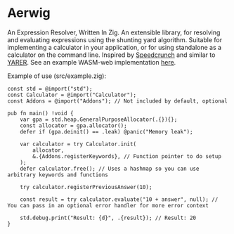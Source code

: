 # Aerwig
An Expression Resolver, Written In Zig. An extensible library, for resolving and evaluating expressions using the shunting yard algorithm. Suitable for implementing a calculator in your application, or for using standalone as a calculator on the command line. Inspired by [Speedcrunch](https://bitbucket.org/heldercorreia/speedcrunch/src/master/) and similar to [YARER](https://github.com/davassi/yarer/tree/master). See an example WASM-web implementation [here](https://calculator.hdert.com/).

Example of use (src/example.zig):
```zig
const std = @import("std");
const Calculator = @import("Calculator");
const Addons = @import("Addons"); // Not included by default, optional

pub fn main() !void {
    var gpa = std.heap.GeneralPurposeAllocator(.{}){};
    const allocator = gpa.allocator();
    defer if (gpa.deinit() == .leak) @panic("Memory leak");

    var calculator = try Calculator.init(
        allocator,
        &.{Addons.registerKeywords}, // Function pointer to do setup
    );
    defer calculator.free(); // Uses a hashmap so you can use arbitrary keywords and functions

    try calculator.registerPreviousAnswer(10);

    const result = try calculator.evaluate("10 + answer", null); // You can pass in an optional error handler for more error context

    std.debug.print("Result: {d}", .{result}); // Result: 20
}
```